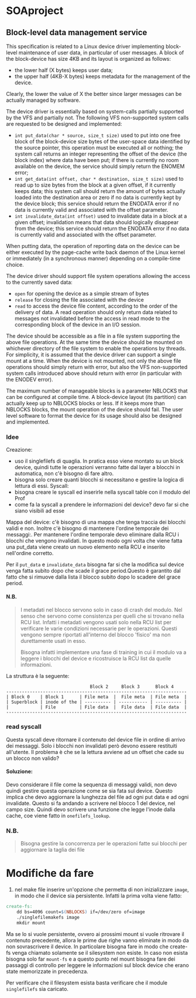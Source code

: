 # SOAproject
## Block-level data management service
This specification is related to a Linux device driver implementing block-level maintenance of user data, in particular of user messages. A block of the block-device has size 4KB and its layout is organized as follows:
- the lower half (X bytes) keeps user data;
- the upper half (4KB-X bytes) keeps metadata for the management of the device.

Clearly, the lower the value of X the better since larger messages can be actually managed by software.

The device driver is essentially based on system-calls partially supported by the VFS and partially not. The following VFS non-supported system calls are requested to be designed and implemented:

- `int put_data(char * source, size_t size)` used to put into one free block of the block-device size bytes of the user-space data identified by the source pointer, this operation must be executed all or nothing; the system call returns an integer representing the offset of the device (the block index) where data have been put; if there is currently no room available on the device, the service should simply return the ENOMEM error;
- `int get_data(int offset, char * destination, size_t size)` used to read up to size bytes from the block at a given offset, if it currently keeps data; this system call should return the amount of bytes actually loaded into the destination area or zero if no data is currently kept by the device block; this service should return the ENODATA error if no data is currently valid and associated with the offset parameter.
- `int invalidate_data(int offset)` used to invalidate data in a block at a given offset; invalidation means that data should logically disappear from the device; this service should return the ENODATA error if no data is currently valid and associated with the offset parameter.

When putting data, the operation of reporting data on the device can be either executed by the page-cache write back daemon of the Linux kernel or immediately (in a synchronous manner) depending on a compile-time choice.

The device driver should support file system operations allowing the access to the currently saved data:

- `open` for opening the device as a simple stream of bytes
- `release` for closing the file associated with the device
- `read` to access the device file content, according to the order of the delivery of data. A read operation should only return data related to messages not invalidated before the access in read mode to the corresponding block of the device in an I/O session.

The device should be accessible as a file in a file system supporting the above file operations. At the same time the device should be mounted on whichever directory of the file system to enable the operations by threads. For simplicity, it is assumed that the device driver can support a single mount at a time. When the device is not mounted, not only the above file operations should simply return with error, but also the VFS non-supported system calls introduced above should return with error (in particular with the ENODEV error).

The maximum number of manageable blocks is a parameter NBLOCKS that can be configured at compile time. A block-device layout (its partition) can actually keep up to NBLOCKS blocks or less. If it keeps more than NBLOCKS blocks, the mount operation of the device should fail. The user level software to format the device for its usage should also be designed and implemented.



### Idee
Creazione:
- uso il singlefilefs di quaglia. In pratica esso viene montato su un block device, quindi tutte le operazioni verranno fatte dal layer a blocchi in automatica, non c'è bisogno di fare altro.
- bisogna solo creare quanti blocchi si necessitano e gestire la logica di lettura di essi.
Syscall:
- bisogna creare le syscall ed inserirle nella syscall table con il modulo del Prof
- come fa la syscall a prendere le informazioni del device? devo far si che siano visibili ad esse


Mappa del device: c'è bisogno di una mappa che tenga traccia dei blocchi validi e non. Inoltre c'è bisogno di mantenere l'ordine temporale dei messaggi:.
Per mantenere l'ordine temporale devo eliminare dalla RCU i blocchi che vengono invalidati. In questo modo ogni volta che viene fatta una put_data viene creato un nuovo elemento nella RCU e inserito nell'ordine corretto.


Per il `put_data` e `invalidate_data` bisogna far si che la modifica sul device venga fatta subito dopo che scade il grace period.Questo è garantito
dal fatto che si rimuove dalla lista il blocco subito dopo lo scadere del grace period.


#### N.B. 
> I metadati nel blocco servono solo in caso di crash del modulo. Nel senso che servono come consistenza
> per quelli che si trovano nella RCU list. Infatti i metadati vengono usati solo nella RCU list per verificare
> le varie condizioni necessarie per le operazioni. Questi vengono sempre riportati all'interno del blocco 'fisico' 
> ma non durettamente usati in esso.
> 
> Bisogna infatti implementare una fase di training in cui il modulo va a leggere i blocchi del device e ricostruisce
la RCU list da quelle informazioni.

La struttura è la seguente:

```
                                Block 2     Block 3      Block 4
---------------------------------------------------------------------
| Block 0    | Block 1      | File meta  |  File meta  | File meta  | 
| Superblock | inode of the | ---------- | ----------- | ---------- | 
|            | File         | File data  |  File data  | File data  |
---------------------------------------------------------------------

```

### read syscall
Questa syscall deve ritornare il contenuto del device file in ordine di arrivo dei messaggi. Solo i blocchi non invalidati però devono essere restituiti all'utente.
Il problema è che se la lettura avviene ad un offset che cade su un blocco non valido?

#### Soluzione:
Devo considerare il file come la sequenza di messaggi validi, non devo quindi gestire questa operazione come se sia fata sul device.
Questo implica che devo aggiornare la lunghezza del file ad ogni put data e ad ogni invalidate. Questo si fa andando a scrivere nel blocco 1 del device, nel campo size.
Quindi devo scrivere una funzione che legge l'inode dalla cache, coe viene fatto in `onefilefs_lookup`.


### N.B.
> Bisogna gestire la concorrenza per le operazioni fatte sui blocchi per aggiornare la taglia dei file


# Modifiche da fare
1. nel make file inserire un'opzione che permetta di non inizializzare `image`, in modo che il device sia persistente. Infatti la prima volta viene fatto:
```Makefile
create-fs:
	dd bs=4096 count=$(NBLOCKS) if=/dev/zero of=image
	./singlefilemakefs image
	mkdir mount
```
Ma se lo si vuole persistente, ovvero ai prossimi mount si vuole ritrovare il contenuto precedente, allora le prime due righe vanno eliminate in modo da non sovrascrivere il device.
In particolare bisogna fare in modo che create-fs venga chiamato solamente se il silesystem non esiste. In caso non esista bisogna solo far `mount-fs` e a questo punto nel mount bisogna fare dei passaggi 
di controllo per leggere le informazioni sul block device che erano state memorizzate in precedenza.

Per verificare che il filesystem esista basta verificare che il module `singlefilefs` sia caricato.